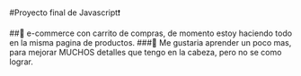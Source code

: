 #Proyecto final de Javascript❗

##🔹 e-commerce con carrito de compras, de momento estoy haciendo todo en la misma pagina de productos.
###🔹 Me gustaria aprender un poco mas, para mejorar MUCHOS detalles que tengo en la cabeza, pero no se como lograr.
